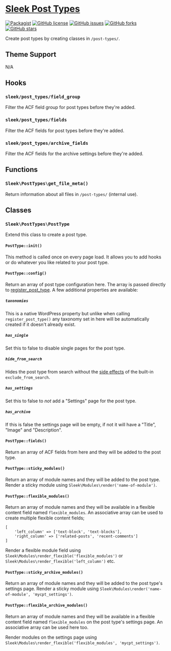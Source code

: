 # [Sleek Post Types](https://github.com/powerbuoy/sleek-post-types/)

[![Packagist](https://img.shields.io/packagist/vpre/powerbuoy/sleek-post-types.svg?style=flat-square)](https://packagist.org/packages/powerbuoy/sleek-post-types)
[![GitHub license](https://img.shields.io/github/license/powerbuoy/sleek-post-types.svg?style=flat-square)](https://github.com/powerbuoy/sleek-post-types/blob/master/LICENSE)
[![GitHub issues](https://img.shields.io/github/issues/powerbuoy/sleek-post-types.svg?style=flat-square)](https://github.com/powerbuoy/sleek-post-types/issues)
[![GitHub forks](https://img.shields.io/github/forks/powerbuoy/sleek-post-types.svg?style=flat-square)](https://github.com/powerbuoy/sleek-post-types/network)
[![GitHub stars](https://img.shields.io/github/stars/powerbuoy/sleek-post-types.svg?style=flat-square)](https://github.com/powerbuoy/sleek-post-types/stargazers)

Create post types by creating classes in `/post-types/`.

## Theme Support

N/A

## Hooks

### `sleek/post_types/field_group`

Filter the ACF field group for post types before they're added.

### `sleek/post_types/fields`

Filter the ACF fields for post types before they're added.

### `sleek/post_types/archive_fields`

Filter the ACF fields for the archive settings before they're added.

## Functions

### `Sleek\PostTypes\get_file_meta()`

Return information about all files in `/post-types/` (internal use).

## Classes

### `Sleek\PostTypes\PostType`

Extend this class to create a post type.

#### `PostType::init()`

This method is called once on every page load. It allows you to add hooks or do whatever you like related to your post type.

#### `PostType::config()`

Return an array of post type configuration here. The array is passed directly to [register_post_type](https://developer.wordpress.org/reference/functions/register_post_type/). A few additional properties are available:

##### `taxonomies`

This is a native WordPress property but unlike when calling `register_post_type()` any taxonomy set in here will be automatically created if it doesn't already exist.

##### `has_single`

Set this to false to disable single pages for the post type.

##### `hide_from_search`

Hides the post type from search without the [side effects](https://core.trac.wordpress.org/ticket/20234) of the built-in `exclude_from_search`.

##### `has_settings`

Set this to false to _not_ add a "Settings" page for the post type.

##### `has_archive`

If this is false the settings page will be empty, if not it will have a "Title", "Image" and "Description".

#### `PostType::fields()`

Return an array of ACF fields from here and they will be added to the post type.

#### `PostType::sticky_modules()`

Return an array of module names and they will be added to the post type. Render a sticky module using `Sleek\Modules\render('name-of-module')`.

#### `PostType::flexible_modules()`

Return an array of module names and they will be available in a flexible content field named `flexible_modules`. An associative array can be used to create multiple flexible content fields;

```
[
	'left_column' => ['text-block', 'text-blocks'],
	'right_column' => ['related-posts', 'recent-comments']
]
```

Render a flexible module field using `Sleek\Modules\render_flexible('flexible_modules')` or `Sleek\Modules\render_flexible('left_column')` etc.

#### `PostType::sticky_archive_modules()`

Return an array of module names and they will be added to the post type's settings page. Render a sticky module using `Sleek\Modules\render('name-of-module', 'mycpt_settings')`.

#### `PostType::flexible_archive_modules()`

Return an array of module names and they will be available in a flexible content field named `flexible_modules` on the post type's settings page. An associative array can be used here too.

Render modules on the settings page using `Sleek\Modules\render_flexible('flexible_modules', 'mycpt_settings')`.
